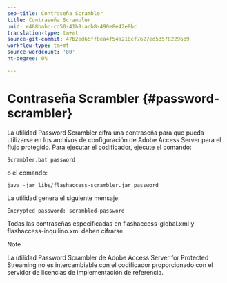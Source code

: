 ```yaml
---
seo-title: Contraseña Scrambler
title: Contraseña Scrambler
uuid: e488babc-cd50-41b9-acb8-490e8e42e8bc
translation-type: tm+mt
source-git-commit: 47b2ed65ff0ea4f54a210cf7627ed535782296b9
workflow-type: tm+mt
source-wordcount: '80'
ht-degree: 0%

---
```



# Contraseña Scrambler {#password-scrambler}

La utilidad Password Scrambler cifra una contraseña para que pueda utilizarse en los archivos de configuración de Adobe Access Server para el flujo protegido. Para ejecutar el codificador, ejecute el comando:

```
Scrambler.bat password 
```

o el comando:

```
java -jar libs/flashaccess-scrambler.jar password  
```

La utilidad genera el siguiente mensaje:

```
Encrypted password: scrambled-password 
```

Todas las contraseñas especificadas en flashaccess-global.xml y flashaccess-inquilino.xml deben cifrarse.

>[!NOTE]
>
>La utilidad Password Scrambler de Adobe Access Server for Protected Streaming no es intercambiable con el codificador proporcionado con el servidor de licencias de implementación de referencia.

